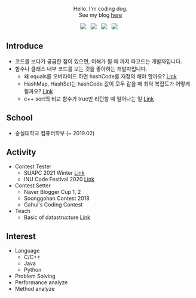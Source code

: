 <p align="center">Hello. I'm coding dog. <br>
  See my blog <a href="https://codingdog.tistory.com"> here </a> </p>
<p align="center">
  <img src="https://img.shields.io/badge/c++-00599C?style=flat-square&logo=c%2B%2B&logoColor=white"/> &nbsp 
  <img src="https://img.shields.io/badge/Java-007396?style=flat-square&logo=Java&logoColor=white"/> &nbsp
  <img src="https://img.shields.io/badge/Python-3776AB?style=flat-square&logo=Python&logoColor=white"/> &nbsp
  <img src="https://img.shields.io/badge/MySQL-4479A1?style=flat-square&logo=MySQL&logoColor=white"/> &nbsp 
</p>

## Introduce
 * 코드를 보다가 궁금한 점이 있으면, 이해가 될 때 까지 파고드는 개발자입니다.
 * 함수나 클래스 내부 코드를 보는 것을 좋아하는 개발자입니다.
   * 왜 equals를 오버라이드 하면 hashCode를 재정의 해야 할까요? [Link](https://codingdog.tistory.com/211)
   * HashMap, HashSet는 hashCode 값이 모두 같을 때 최악 복잡도가 어떻게 될까요? [Link](https://codingdog.tistory.com/216)
   * c++ sort의 비교 함수가 true만 리턴할 때 일어나는 일 [Link](https://codingdog.tistory.com/183)

## School
 * 숭실대학교 컴퓨터학부 (~ 2019.02)

## Activity
 * Contest Tester
   * SUAPC 2021 Winter [Link](https://icpc-sinchon.io/suapc)
   * INU Code Festival 2020 [Link](https://www.acmicpc.net/contest/view/572)
 * Contest Setter
   * Naver Blogger Cup 1, 2
   * Soonggohan Contest 2018
   * Gahui's Coding Contest
 * Teach
   * Basic of datastructure [Link](https://docs.google.com/presentation/d/1zQQrxi21ipvyyssOchDFPGhcH1AO2bfQgbWqmFrHW0U/edit?usp=sharing)

## Interest
 * Language
   * C/C++
   * Java
   * Python
 * Problem Solving
 * Performance analyze
 * Method analyze
